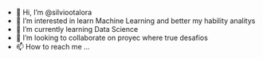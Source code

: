 - 👋 Hi, I’m @silviootalora
- 👀 I’m interested in learn Machine Learning and better my hability analitys
- 🌱 I’m currently learning Data Science
- 💞️ I’m looking to collaborate on proyec where true desafios
- 📫 How to reach me ...
<!---
silviootalora/silviootalora is a ✨ special ✨ repository because its `README.md` (this file) appears on your GitHub profile.
You can click the Preview link to take a look at your changes.
--->

